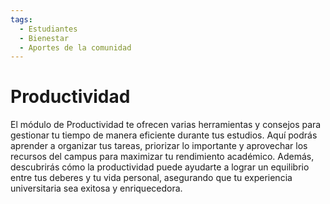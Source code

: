 ```yaml
---
tags:
  - Estudiantes
  - Bienestar
  - Aportes de la comunidad
---
```


# Productividad

El módulo de Productividad te ofrecen varias herramientas y consejos para gestionar tu tiempo de manera eficiente durante tus estudios. Aquí podrás aprender a organizar tus tareas, priorizar lo importante y aprovechar los recursos del campus para maximizar tu rendimiento académico. Además, descubrirás cómo la productividad puede ayudarte a lograr un equilibrio entre tus deberes y tu vida personal, asegurando que tu experiencia universitaria sea exitosa y enriquecedora.
